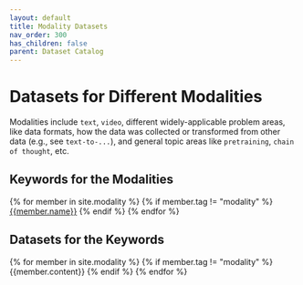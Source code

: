 ```yaml
---
layout: default
title: Modality Datasets
nav_order: 300
has_children: false
parent: Dataset Catalog
---
```


# Datasets for Different Modalities

Modalities include `text`, `video`, different widely-applicable problem areas, like data formats, how the data was collected or transformed from other data (e.g., see `text-to-...`), and general topic areas like `pretraining`, `chain of thought`, etc.

## Keywords for the Modalities

<div class="table-wrapper">
<p>
{% for member in site.modality %}
  {% if member.tag != "modality" %}
    <a href="{{site.baseurl}}/catalog/modality/#{{member.cleaned_tag}}" class="topic-btn">{{member.name}}</a>
  {% endif %}
{% endfor %}
</p>
</div>

## Datasets for the Keywords

{% for member in site.modality %}
  {% if member.tag != "modality" %}
    {{member.content}}
  {% endif %}
{% endfor %}
